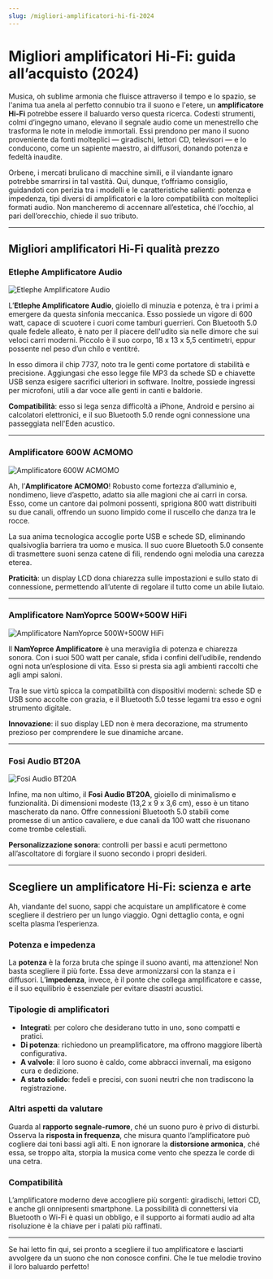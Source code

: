 ```yaml
---
slug: /migliori-amplificatori-hi-fi-2024
---
```


# Migliori amplificatori Hi-Fi: guida all’acquisto (2024)

Musica, oh sublime armonia che fluisce attraverso il tempo e lo spazio, se l'anima tua anela al perfetto connubio tra il suono e l'etere, un **amplificatore Hi-Fi** potrebbe essere il baluardo verso questa ricerca. Codesti strumenti, colmi d’ingegno umano, elevano il segnale audio come un menestrello che trasforma le note in melodie immortali. Essi prendono per mano il suono proveniente da fonti molteplici — giradischi, lettori CD, televisori — e lo conducono, come un sapiente maestro, ai diffusori, donando potenza e fedeltà inaudite.

Orbene, i mercati brulicano di macchine simili, e il viandante ignaro potrebbe smarrirsi in tal vastità. Qui, dunque, t’offriamo consiglio, guidandoti con perizia tra i modelli e le caratteristiche salienti: potenza e impedenza, tipi diversi di amplificatori e la loro compatibilità con molteplici formati audio. Non mancheremo di accennare all’estetica, ché l’occhio, al pari dell’orecchio, chiede il suo tributo.

---

## Migliori amplificatori Hi-Fi qualità prezzo

### Etlephe Amplificatore Audio

![Etlephe Amplificatore Audio](/guide-img/output/p_b094n6h21t.jpg)

L’**Etlephe Amplificatore Audio**, gioiello di minuzia e potenza, è tra i primi a emergere da questa sinfonia meccanica. Esso possiede un vigore di 600 watt, capace di scuotere i cuori come tamburi guerrieri. Con Bluetooth 5.0 quale fedele alleato, è nato per il piacere dell'udito sia nelle dimore che sui veloci carri moderni. Piccolo è il suo corpo, 18 x 13 x 5,5 centimetri, eppur possente nel peso d’un chilo e ventitré.

In esso dimora il chip 7737, noto tra le genti come portatore di stabilità e precisione. Aggiungasi che esso legge file MP3 da schede SD e chiavette USB senza esigere sacrifici ulteriori in software. Inoltre, possiede ingressi per microfoni, utili a dar voce alle genti in canti e baldorie.

**Compatibilità**: esso si lega senza difficoltà a iPhone, Android e persino ai calcolatori elettronici, e il suo Bluetooth 5.0 rende ogni connessione una passeggiata nell'Eden acustico.

---

### Amplificatore 600W ACMOMO

![Amplificatore 600W ACMOMO](/guide-img/output/p_b0834xlc21-2.jpg)

Ah, l’**Amplificatore ACMOMO**! Robusto come fortezza d’alluminio e, nondimeno, lieve d’aspetto, adatto sia alle magioni che ai carri in corsa. Esso, come un cantore dai polmoni possenti, sprigiona 800 watt distribuiti su due canali, offrendo un suono limpido come il ruscello che danza tra le rocce.

La sua anima tecnologica accoglie porte USB e schede SD, eliminando qualsivoglia barriera tra uomo e musica. Il suo cuore Bluetooth 5.0 consente di trasmettere suoni senza catene di fili, rendendo ogni melodia una carezza eterea.

**Praticità**: un display LCD dona chiarezza sulle impostazioni e sullo stato di connessione, permettendo all’utente di regolare il tutto come un abile liutaio.

---

### Amplificatore NamYoprce 500W+500W HiFi

![Amplificatore NamYoprce 500W+500W HiFi](/guide-img/output/p_b097h1mz5x.jpg)

Il **NamYoprce Amplificatore** è una meraviglia di potenza e chiarezza sonora. Con i suoi 500 watt per canale, sfida i confini dell’udibile, rendendo ogni nota un’esplosione di vita. Esso si presta sia agli ambienti raccolti che agli ampi saloni.

Tra le sue virtù spicca la compatibilità con dispositivi moderni: schede SD e USB sono accolte con grazia, e il Bluetooth 5.0 tesse legami tra esso e ogni strumento digitale.

**Innovazione**: il suo display LED non è mera decorazione, ma strumento prezioso per comprendere le sue dinamiche arcane.

---

### Fosi Audio BT20A

![Fosi Audio BT20A](/guide-img/output/p_b07bqc7gnl-1.jpg)

Infine, ma non ultimo, il **Fosi Audio BT20A**, gioiello di minimalismo e funzionalità. Di dimensioni modeste (13,2 x 9 x 3,6 cm), esso è un titano mascherato da nano. Offre connessioni Bluetooth 5.0 stabili come promesse di un antico cavaliere, e due canali da 100 watt che risuonano come trombe celestiali.

**Personalizzazione sonora**: controlli per bassi e acuti permettono all’ascoltatore di forgiare il suono secondo i propri desideri.

---

## Scegliere un amplificatore Hi-Fi: scienza e arte

Ah, viandante del suono, sappi che acquistare un amplificatore è come scegliere il destriero per un lungo viaggio. Ogni dettaglio conta, e ogni scelta plasma l’esperienza.

### Potenza e impedenza

La **potenza** è la forza bruta che spinge il suono avanti, ma attenzione! Non basta scegliere il più forte. Essa deve armonizzarsi con la stanza e i diffusori. L’**impedenza**, invece, è il ponte che collega amplificatore e casse, e il suo equilibrio è essenziale per evitare disastri acustici.

### Tipologie di amplificatori

- **Integrati**: per coloro che desiderano tutto in uno, sono compatti e pratici.
- **Di potenza**: richiedono un preamplificatore, ma offrono maggiore libertà configurativa.
- **A valvole**: il loro suono è caldo, come abbracci invernali, ma esigono cura e dedizione.
- **A stato solido**: fedeli e precisi, con suoni neutri che non tradiscono la registrazione.

### Altri aspetti da valutare

Guarda al **rapporto segnale-rumore**, ché un suono puro è privo di disturbi. Osserva la **risposta in frequenza**, che misura quanto l’amplificatore può cogliere dai toni bassi agli alti. E non ignorare la **distorsione armonica**, ché essa, se troppo alta, storpia la musica come vento che spezza le corde di una cetra.

### Compatibilità

L’amplificatore moderno deve accogliere più sorgenti: giradischi, lettori CD, e anche gli onnipresenti smartphone. La possibilità di connettersi via Bluetooth o Wi-Fi è quasi un obbligo, e il supporto ai formati audio ad alta risoluzione è la chiave per i palati più raffinati.

---

Se hai letto fin qui, sei pronto a scegliere il tuo amplificatore e lasciarti avvolgere da un suono che non conosce confini. Che le tue melodie trovino il loro baluardo perfetto!
